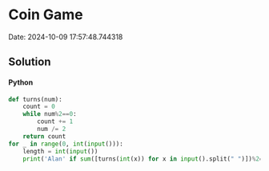 # Coin Game

Date: 2024-10-09 17:57:48.744318

## Solution

#### Python
```python
def turns(num):
    count = 0
    while num%2==0:
        count += 1
        num /= 2
    return count
for _ in range(0, int(input())):
    length = int(input())
    print('Alan' if sum([turns(int(x)) for x in input().split(" ")])%2==0 else 'Charlie')
 ```
